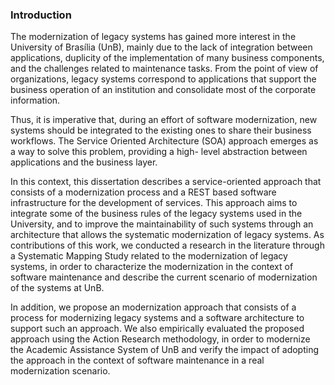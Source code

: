 ### Introduction

The modernization of legacy systems has gained more interest in the University of Brasília (UnB), mainly due
to the lack of integration between applications, duplicity of the implementation of many business
components, and the challenges related to maintenance tasks. From the point of view of organizations,
legacy systems correspond to applications that support the business operation of an institution and
consolidate most of the corporate information. 

Thus, it is imperative that, during an effort of software
modernization, new systems should be integrated to the existing ones to share their business workflows. The
Service Oriented Architecture (SOA) approach emerges as a way to solve this problem, providing a high-
level abstraction between applications and the business layer. 

In this context, this dissertation describes a
service-oriented approach that consists of a modernization process and a REST based software
infrastructure for the development of services. This approach aims to integrate some of the business rules of
the legacy systems used in the University, and to improve the maintainability of such systems through an
architecture that allows the systematic modernization of legacy systems. As contributions of this work, we
conducted a research in the literature through a Systematic Mapping Study related to the modernization of
legacy systems, in order to characterize the modernization in the context of software maintenance and
describe the current scenario of modernization of the systems at UnB. 

In addition, we propose an modernization approach that consists of a process for modernizing legacy systems and a software
architecture to support such an approach. We also empirically evaluated the proposed approach using the
Action Research methodology, in order to modernize the Academic Assistance System of UnB and verify the
impact of adopting the approach in the context of software maintenance in a real modernization scenario.
